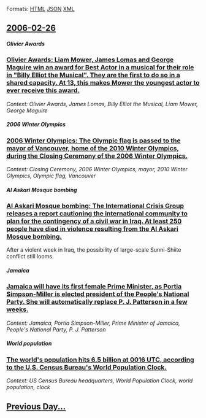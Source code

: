 
Formats: [HTML](2006/02/26/index.html)  [JSON](2006/02/26/index.json)  [XML](2006/02/26/index.xml)  

## [2006-02-26](/news/2006/02/26/index.md)

##### Olivier Awards
### [ Olivier Awards: Liam Mower, James Lomas and George Maguire win an award for Best Actor in a musical for their role in "Billy Elliot the Musical". They are the first to do so in a shared capacity. At 13, this makes Mower the youngest actor to ever receive this award. ](/news/2006/02/26/olivier-awards-liam-mower-james-lomas-and-george-maguire-win-an-award-for-best-actor-in-a-musical-for-their-role-in-billy-elliot-the-mus.md)
_Context: Olivier Awards, James Lomas, Billy Elliot the Musical, Liam Mower, George Maguire_

##### 2006 Winter Olympics
### [ 2006 Winter Olympics: The Olympic flag is passed to the mayor of Vancouver, home of the 2010 Winter Olympics, during the Closing Ceremony of the 2006 Winter Olympics. ](/news/2006/02/26/2006-winter-olympics-the-olympic-flag-is-passed-to-the-mayor-of-vancouver-home-of-the-2010-winter-olympics-during-the-closing-ceremony-o.md)
_Context: Closing Ceremony, 2006 Winter Olympics, mayor, 2010 Winter Olympics, Olympic flag, Vancouver_

##### Al Askari Mosque bombing
### [ Al Askari Mosque bombing: The International Crisis Group releases a report cautioning the international community to plan for the contingency of a civil war in Iraq. At least 250 people have died in violence resulting from the Al Askari Mosque bombing. ](/news/2006/02/26/al-askari-mosque-bombing-the-international-crisis-group-releases-a-report-cautioning-the-international-community-to-plan-for-the-contingen.md)
After a violent week in Iraq, the possibility of large-scale Sunni-Shiite conflict still looms.

##### Jamaica
### [ Jamaica will have its first female Prime Minister, as Portia Simpson-Miller is elected president of the People's National Party. She will automatically replace P. J. Patterson in a few weeks. ](/news/2006/02/26/jamaica-will-have-its-first-female-prime-minister-as-portia-simpson-miller-is-elected-president-of-the-people-s-national-party-she-will-a.md)
_Context: Jamaica, Portia Simpson-Miller, Prime Minister of Jamaica, People's National Party, P. J. Patterson_

##### World population
### [ The world's population hits 6.5 billion at 0016 UTC, according to the U.S. Census Bureau's World Population Clock. ](/news/2006/02/26/the-world-s-population-hits-6-5-billion-at-0016-utc-according-to-the-u-s-census-bureau-s-world-population-clock.md)
_Context: US Census Bureau headquarters, World Population Clock, world population, clock_

## [Previous Day...](/news/2006/02/25/index.md)

